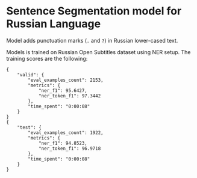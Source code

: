 # Sentence Segmentation model for Russian Language

Model adds punctuation marks (`.` and `?`) in Russian lower-cased text.

Models is trained on Russian Open Subtitles dataset using NER setup. The training scores are the following:
```
{
    "valid": {
        "eval_examples_count": 2153, 
        "metrics": {
            "ner_f1": 95.6427, 
            "ner_token_f1": 97.3442
        }, 
        "time_spent": "0:00:08"
    }
}
{
    "test": {
        "eval_examples_count": 1922, 
        "metrics": {
            "ner_f1": 94.8523, 
            "ner_token_f1": 96.9718
        }, 
        "time_spent": "0:00:08"
    }
}
```
